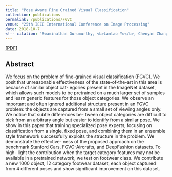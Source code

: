 ```yaml
---
title: "Pose Aware Fine Grained Visual Classification"
collection: publications
permalink: /publications/FGVC
venue: "25th IEEE International Conference on Image Processing"
date: 2018-10-7
<!-- citation: 'Swaminathan Gurumurthy, <b>Lantao Yu</b>, Chenyan Zhang, Yongchao Jin, Weiping Li, Xiaodong Zhang, Fei Fang. <i>ACM SIGCAS Conference on Computing and Sustainable Societies.</i> <b>COMPASS 2018</b>. -->'
---
```

[[PDF]](http://www.cse.iitd.ac.in/~chetan/papers/icip18-fgvc.pdf)

## Abstract
We focus on the problem of fine-grained visual classification (FGVC). We posit that unreasonable effectiveness of the state-of-the-art in this area is because of similar object cat- egories present in the ImageNet dataset, which allows such models to be pretrained on a much larger set of samples and learn generic features for those object categories. We observe an important and often ignored additional structure present in an FGVC problem: the objects are captured from a small set of viewing angles only. We notice that subtle differences be- tween object categories are difficult to pick from an arbitrary angle but easier to identify from a similar pose. We show in this paper that training specialized pose experts, focusing on classification from a single, fixed pose, and combining them in an ensemble style framework successfully exploits the structure in the problem. We demonstrate the effective- ness of the proposed approach on the benchmark Stanford Cars, FGVC-Aircrafts, and DeepFashion datasets. To high- light the contribution when the target category features may not be available in a pretrained network, we test on footwear class. We contribute a new 1000 object, 12 category footwear dataset, each object captured from 4 different poses and show significant improvement on this dataset.